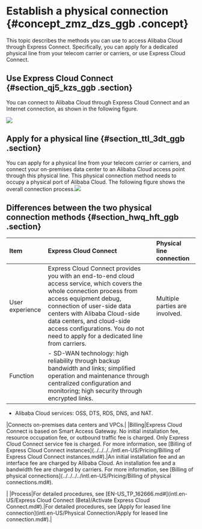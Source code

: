 # Establish a physical connection {#concept_zmz_dzs_ggb .concept}

This topic describes the methods you can use to access Alibaba Cloud through Express Connect. Specifically, you can apply for a dedicated physical line from your telecom carrier or carriers, or use Express Cloud Connect.

## Use Express Cloud Connect {#section_qj5_kzs_ggb .section}

You can connect to Alibaba Cloud through Express Cloud Connect and an Internet connection, as shown in the following figure.

![](http://static-aliyun-doc.oss-cn-hangzhou.aliyuncs.com/assets/img/83738/156112518345512_en-US.png)

## Apply for a physical line {#section_ttl_3dt_ggb .section}

You can apply for a physical line from your telecom carrier or carriers, and connect your on-premises data center to an Alibaba Cloud access point through this physical line. This physical connection method needs to occupy a physical port of Alibaba Cloud. The following figure shows the overall connection process.![](http://static-aliyun-doc.oss-cn-hangzhou.aliyuncs.com/assets/img/83738/156112518435446_en-US.png)

## Differences between the two physical connection methods {#section_hwq_hft_ggb .section}

|Item|Express Cloud Connect|Physical line connection|
|:---|:--------------------|:-----------------------|
|User experience|Express Cloud Connect provides you with an end-to-end cloud access service, which covers the whole connection process from access equipment debug, connection of user-side data centers with Alibaba Cloud-side data centers, and cloud-side access configurations. You do not need to apply for a dedicated line from carriers.|Multiple parties are involved.|
|Function| -   SD-WAN technology: high reliability through backup bandwidth and links; simplified operation and maintenance through centralized configuration and monitoring; high security through encrypted links.
-   Alibaba Cloud services: OSS, DTS, RDS, DNS, and NAT.

 |Connects on-premises data centers and VPCs.|
|Billing|Express Cloud Connect is based on Smart Access Gateway. No initial installation fee, resource occupation fee, or outbound traffic fee is charged. Only Express Cloud Connect service fee is charged. For more information, see [Billing of Express Cloud Connect instances](../../../../intl.en-US/Pricing/Billing of Express Cloud Connect instances.md#).|An initial installation fee and an interface fee are charged by Alibaba Cloud. An installation fee and a bandwidth fee are charged by carriers. For more information, see [Billing of physical connections](../../../../intl.en-US/Pricing/Billing of physical connections.md#).

 |
|Process|For detailed procedures, see [EN-US\_TP\_162666.md\#](intl.en-US/Express Cloud Connect (Beta)/Activate Express Cloud Connect.md#).|For detailed procedures, see [Apply for leased line connection](intl.en-US/Physical Connection/Apply for leased line connection.md#).|

